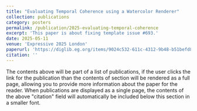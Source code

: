 ```yaml
---
title: "Evaluating Temporal Coherence using a Watercolor Renderer"
collection: publications
category: posters
permalink: /publication/2025-evaluating-temporal-coherence
excerpt: 'This paper is about fixing template issue #693.'
date: 2025-05-11
venue: 'Expressive 2025 London'
paperurl: 'https://diglib.eg.org/items/9024c532-611c-4312-9b48-b51befd80dde'
citation: ''
---
```


The contents above will be part of a list of publications, if the user clicks the link for the publication than the contents of section will be rendered as a full page, allowing you to provide more information about the paper for the reader. When publications are displayed as a single page, the contents of the above "citation" field will automatically be included below this section in a smaller font.
